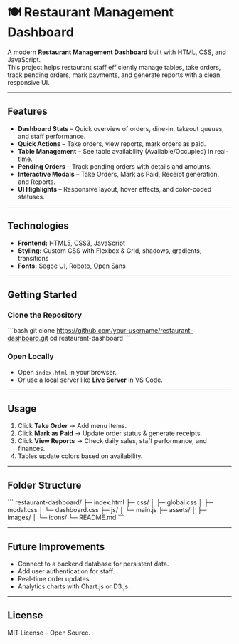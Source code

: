 
# 🍽️ Restaurant Management Dashboard

A modern **Restaurant Management Dashboard** built with HTML, CSS, and JavaScript.  
This project helps restaurant staff efficiently manage tables, take orders, track pending orders, mark payments, and generate reports with a clean, responsive UI.

---

## **Features**

- **Dashboard Stats** – Quick overview of orders, dine-in, takeout queues, and staff performance.  
- **Quick Actions** – Take orders, view reports, mark orders as paid.  
- **Table Management** – See table availability (Available/Occupied) in real-time.  
- **Pending Orders** – Track pending orders with details and amounts.  
- **Interactive Modals** – Take Orders, Mark as Paid, Receipt generation, and Reports.  
- **UI Highlights** – Responsive layout, hover effects, and color-coded statuses.  

---

## **Technologies**

- **Frontend:** HTML5, CSS3, JavaScript  
- **Styling:** Custom CSS with Flexbox & Grid, shadows, gradients, transitions  
- **Fonts:** Segoe UI, Roboto, Open Sans  

---

## **Getting Started**

### Clone the Repository
\`\`\`bash
git clone https://github.com/your-username/restaurant-dashboard.git
cd restaurant-dashboard
\`\`\`

### Open Locally
- Open `index.html` in your browser.  
- Or use a local server like **Live Server** in VS Code.

---

## **Usage**

1. Click **Take Order** → Add menu items.  
2. Click **Mark as Paid** → Update order status & generate receipts.  
3. Click **View Reports** → Check daily sales, staff performance, and finances.  
4. Tables update colors based on availability.

---

## **Folder Structure**

\`\`\`
restaurant-dashboard/
├─ index.html
├─ css/
│  ├─ global.css
│  ├─ modal.css
│  └─ dashboard.css
├─ js/
│  └─ main.js
├─ assets/
│  ├─ images/
│  └─ icons/
└─ README.md
\`\`\`

---

## **Future Improvements**

- Connect to a backend database for persistent data.  
- Add user authentication for staff.  
- Real-time order updates.  
- Analytics charts with Chart.js or D3.js.  

---

## **License**

MIT License – Open Source.
